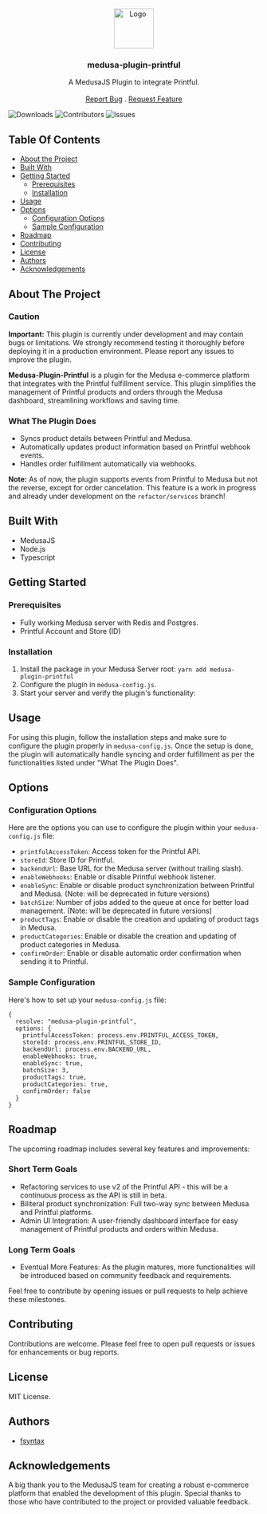 <br/>
<p align="center">
  <a href="https://github.com/fsyntax/medusa-plugin-printful">
    <img src="https://res.cloudinary.com/dekhvq1tl/image/upload/v1695462189/medusa-plugin-printful-logo_vjwavs.png" alt="Logo" width="80" height="80">
  </a>

<h3 align="center">medusa-plugin-printful</h3>

  <p align="center">
    A MedusaJS Plugin to integrate Printful.
    <br/>
    <br/>
    <a href="https://github.com/fsyntax/medusa-plugin-printful/issues">Report Bug</a>
    .
    <a href="https://github.com/fsyntax/medusa-plugin-printful/issues">Request Feature</a>
  </p>

![Downloads](https://img.shields.io/npm/dt/medusa-plugin-printful) ![Contributors](https://img.shields.io/github/contributors/fsyntax/medusa-plugin-printful?color=dark-green) ![Issues](https://img.shields.io/github/issues/fsyntax/medusa-plugin-printful)


## Table Of Contents

- [About the Project](#about-the-project)
- [Built With](#built-with)
- [Getting Started](#getting-started)
  - [Prerequisites](#prerequisites)
  - [Installation](#installation)
- [Usage](#usage)
- [Options](#options)
  - [Configuration Options](#configuration-options)
  - [Sample Configuration](#sample-configuration)
- [Roadmap](#roadmap)
- [Contributing](#contributing)
- [License](#license)
- [Authors](#authors)
- [Acknowledgements](#acknowledgements)

## About The Project


### Caution
**Important:** This plugin is currently under development and may contain bugs or limitations. We strongly recommend testing it thoroughly before deploying it in a production environment. Please report any issues to improve the plugin.

**Medusa-Plugin-Printful** is a plugin for the Medusa e-commerce platform that integrates with the Printful fulfillment service. This plugin simplifies the management of Printful products and orders through the Medusa dashboard, streamlining workflows and saving time.

### What The Plugin Does

- Syncs product details between Printful and Medusa.
- Automatically updates product information based on Printful webhook events.
- Handles order fulfillment automatically via webhooks.

**Note:** As of now, the plugin supports events from Printful to Medusa but not the reverse, except for order cancelation. This feature is a work in progress and already under development on the `refactor/services` branch! 

## Built With

- MedusaJS
- Node.js
- Typescript


## Getting Started

### Prerequisites

- Fully working Medusa server with Redis and Postgres.
- Printful Account and Store (ID)

### Installation

1. Install the package in your Medusa Server root: `yarn add medusa-plugin-printful`
2. Configure the plugin in `medusa-config.js`.
3. Start your server and verify the plugin's functionality:


## Usage

For using this plugin, follow the installation steps and make sure to configure the plugin properly in `medusa-config.js`. Once the setup is done, the plugin will automatically handle syncing and order fulfillment as per the functionalities listed under "What The Plugin Does".

## Options

### Configuration Options

Here are the options you can use to configure the plugin within your `medusa-config.js` file:

- `printfulAccessToken`: Access token for the Printful API.
- `storeId`: Store ID for Printful.
- `backendUrl`: Base URL for the Medusa server (without trailing slash).
- `enableWebhooks`: Enable or disable Printful webhook listener.
- `enableSync`: Enable or disable product synchronization between Printful and Medusa. (Note: will be deprecated in future versions)
- `batchSize`: Number of jobs added to the queue at once for better load management. (Note: will be deprecated in future versions)
- `productTags`: Enable or disable the creation and updating of product tags in Medusa.
- `productCategories`: Enable or disable the creation and updating of product categories in Medusa.
- `confirmOrder`: Enable or disable automatic order confirmation when sending it to Printful.

### Sample Configuration

Here's how to set up your `medusa-config.js` file:

```
{
  resolve: "medusa-plugin-printful",
  options: {
    printfulAccessToken: process.env.PRINTFUL_ACCESS_TOKEN,
    storeId: process.env.PRINTFUL_STORE_ID,
    backendUrl: process.env.BACKEND_URL,
    enableWebhooks: true,
    enableSync: true,
    batchSize: 3,
    productTags: true,
    productCategories: true,
    confirmOrder: false
  }
}
```

## Roadmap

The upcoming roadmap includes several key features and improvements:

### Short Term Goals
- Refactoring services to use v2 of the Printful API - this will be a continuous process as the API is still in beta.
- Biliteral product synchronization: Full two-way sync between Medusa and Printful platforms.
- Admin UI Integration: A user-friendly dashboard interface for easy management of Printful products and orders within Medusa.

### Long Term Goals
- Eventual More Features: As the plugin matures, more functionalities will be introduced based on community feedback and requirements.

Feel free to contribute by opening issues or pull requests to help achieve these milestones.


## Contributing

Contributions are welcome. Please feel free to open pull requests or issues for enhancements or bug reports.

## License

MIT License.

## Authors

- [fsyntax](https://github.com/fsyntax)

## Acknowledgements

A big thank you to the MedusaJS team for creating a robust e-commerce platform that enabled the development of this plugin. Special thanks to those who have contributed to the project or provided valuable feedback.


